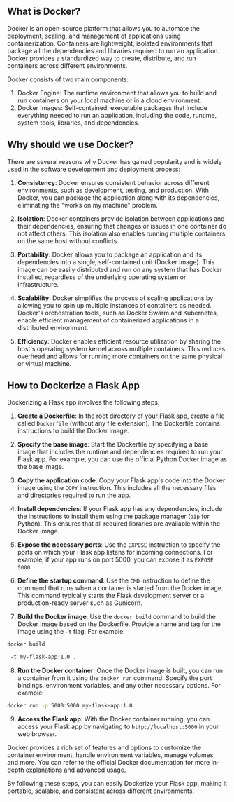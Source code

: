 ## What is Docker?

Docker is an open-source platform that allows you to automate the deployment, scaling, and management of applications using containerization. Containers are lightweight, isolated environments that package all the dependencies and libraries required to run an application. Docker provides a standardized way to create, distribute, and run containers across different environments.

Docker consists of two main components:

1. Docker Engine: The runtime environment that allows you to build and run containers on your local machine or in a cloud environment.
2. Docker Images: Self-contained, executable packages that include everything needed to run an application, including the code, runtime, system tools, libraries, and dependencies.

## Why should we use Docker?

There are several reasons why Docker has gained popularity and is widely used in the software development and deployment process:

1. **Consistency**: Docker ensures consistent behavior across different environments, such as development, testing, and production. With Docker, you can package the application along with its dependencies, eliminating the "works on my machine" problem.

2. **Isolation**: Docker containers provide isolation between applications and their dependencies, ensuring that changes or issues in one container do not affect others. This isolation also enables running multiple containers on the same host without conflicts.

3. **Portability**: Docker allows you to package an application and its dependencies into a single, self-contained unit (Docker image). This image can be easily distributed and run on any system that has Docker installed, regardless of the underlying operating system or infrastructure.

4. **Scalability**: Docker simplifies the process of scaling applications by allowing you to spin up multiple instances of containers as needed. Docker's orchestration tools, such as Docker Swarm and Kubernetes, enable efficient management of containerized applications in a distributed environment.

5. **Efficiency**: Docker enables efficient resource utilization by sharing the host's operating system kernel across multiple containers. This reduces overhead and allows for running more containers on the same physical or virtual machine.

## How to Dockerize a Flask App

Dockerizing a Flask app involves the following steps:

1. **Create a Dockerfile**: In the root directory of your Flask app, create a file called `Dockerfile` (without any file extension). The Dockerfile contains instructions to build the Docker image.

2. **Specify the base image**: Start the Dockerfile by specifying a base image that includes the runtime and dependencies required to run your Flask app. For example, you can use the official Python Docker image as the base image.

3. **Copy the application code**: Copy your Flask app's code into the Docker image using the `COPY` instruction. This includes all the necessary files and directories required to run the app.

4. **Install dependencies**: If your Flask app has any dependencies, include the instructions to install them using the package manager (`pip` for Python). This ensures that all required libraries are available within the Docker image.

5. **Expose the necessary ports**: Use the `EXPOSE` instruction to specify the ports on which your Flask app listens for incoming connections. For example, if your app runs on port 5000, you can expose it as `EXPOSE 5000`.

6. **Define the startup command**: Use the `CMD` instruction to define the command that runs when a container is started from the Docker image. This command typically starts the Flask development server or a production-ready server such as Gunicorn.

7. **Build the Docker image**: Use the `docker build` command to build the Docker image based on the Dockerfile. Provide a name and tag for the image using the `-t` flag. For example:

```bash
docker build

 -t my-flask-app:1.0 .
```

8. **Run the Docker container**: Once the Docker image is built, you can run a container from it using the `docker run` command. Specify the port bindings, environment variables, and any other necessary options. For example:

```bash
docker run -p 5000:5000 my-flask-app:1.0
```

9. **Access the Flask app**: With the Docker container running, you can access your Flask app by navigating to `http://localhost:5000` in your web browser.

Docker provides a rich set of features and options to customize the container environment, handle environment variables, manage volumes, and more. You can refer to the official Docker documentation for more in-depth explanations and advanced usage.

By following these steps, you can easily Dockerize your Flask app, making it portable, scalable, and consistent across different environments.
